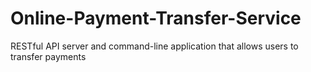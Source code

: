 # Online-Payment-Transfer-Service
RESTful API server and command-line application that allows users to transfer payments
